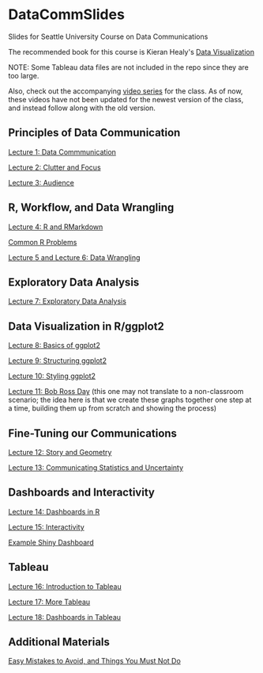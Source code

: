 # DataCommSlides
Slides for Seattle University Course on Data Communications

The recommended book for this course is Kieran Healy's [Data Visualization](http://socviz.co/)

NOTE: Some Tableau data files are not included in the repo since they are too large.

Also, check out the accompanying [video series](https://nickchk.com/videos.html#dcomm) for the class. As of now, these videos have not been updated for the newest version of the class, and instead follow along with the old version.

## Principles of Data Communication 

[Lecture 1: Data Commmunication](https://nickch-k.github.io/DataCommSlides/Lecture_01_Data_Communication.html#/)

[Lecture 2: Clutter and Focus](https://nickch-k.github.io/DataCommSlides/Lecture_02_Clutter_and_Focus.html#/)

[Lecture 3: Audience](https://nickch-k.github.io/DataCommSlides/Lecture_03_Audience.html#/)

## R, Workflow, and Data Wrangling

[Lecture 4: R and RMarkdown](https://nickch-k.github.io/DataCommSlides/Lecture_04_R_and_RMarkdown.html#/)

[Common R Problems](https://nickch-k.github.io/DataCommSlides/Lecture_04_Common_R_Problems.html#/)

[Lecture 5 and Lecture 6: Data Wrangling](https://nickch-k.github.io/DataCommSlides/Lecture_05_and_06_Data_Wrangling.html#/)

## Exploratory Data Analysis

[Lecture 7: Exploratory Data Analysis](https://nickch-k.github.io/DataCommSlides/Lecture_07_EDA.html#/)


## Data Visualization in R/ggplot2

[Lecture 8: Basics of ggplot2](https://nickch-k.github.io/DataCommSlides/Lecture_08_Basics_of_ggplot2.html#/)

[Lecture 9: Structuring ggplot2](https://nickch-k.github.io/DataCommSlides/Lecture_09_Structuring_ggplot.html#/)

[Lecture 10: Styling ggplot2](https://nickch-k.github.io/DataCommSlides/Lecture_10_Styling_ggplot.html#/)

[Lecture 11: Bob Ross Day](https://nickch-k.github.io/DataCommSlides/Lecture_11_Bob_Ross.html#/) (this one may not translate to a non-classroom scenario; the idea here is that we create these graphs together one step at a time, building them up from scratch and showing the process)


## Fine-Tuning our Communications

[Lecture 12: Story and Geometry](https://nickch-k.github.io/DataCommSlides/Lecture_12_Story_and_Geometry.html#/)

[Lecture 13: Communicating Statistics and Uncertainty](https://nickch-k.github.io/DataCommSlides/Lecture_13_Statistics.html#/)

## Dashboards and Interactivity

[Lecture 14: Dashboards in R](https://nickch-k.github.io/DataCommSlides/Lecture_14_Dashboards_in_R.html#/)

[Lecture 15: Interactivity](https://nickch-k.github.io/DataCommSlides/Lecture_15_Interactive_Visuals_in_R.html#/)

[Example Shiny Dashboard](https://nickch-k.shinyapps.io/Lecture_18_Example_Shiny/)

## Tableau

[Lecture 16: Introduction to Tableau](https://nickch-k.github.io/DataCommSlides/Lecture_16_Intro_to_Tableau.html#/)

[Lecture 17: More Tableau](https://nickch-k.github.io/DataCommSlides/Lecture_17_More_Tableau.html#/)

[Lecture 18: Dashboards in Tableau](https://nickch-k.github.io/DataCommSlides/Lecture_18_Dashboards_in_Tableau.html#/)


## Additional Materials

[Easy Mistakes to Avoid, and Things You Must Not Do](https://nickch-k.github.io/DataCommSlides/Easy_Mistakes_to_Avoid.html/)